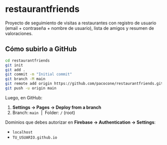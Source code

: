 # restaurantfriends

Proyecto de seguimiento de visitas a restaurantes con registro de usuario (email + contraseña + nombre de usuario), lista de amigos y resumen de valoraciones.

## Cómo subirlo a GitHub

```bash
cd restaurantfriends
git init
git add .
git commit -m "Initial commit"
git branch -M main
git remote add origin https://github.com/pacocone/restaurantfriends.git
git push -u origin main
```

Luego, en GitHub:
1. **Settings → Pages → Deploy from a branch**
2. Branch: `main` &nbsp;|&nbsp; Folder: `/` (root)

Dominios que debes autorizar en **Firebase → Authentication → Settings**:
- `localhost`
- `TU_USUARIO.github.io`
